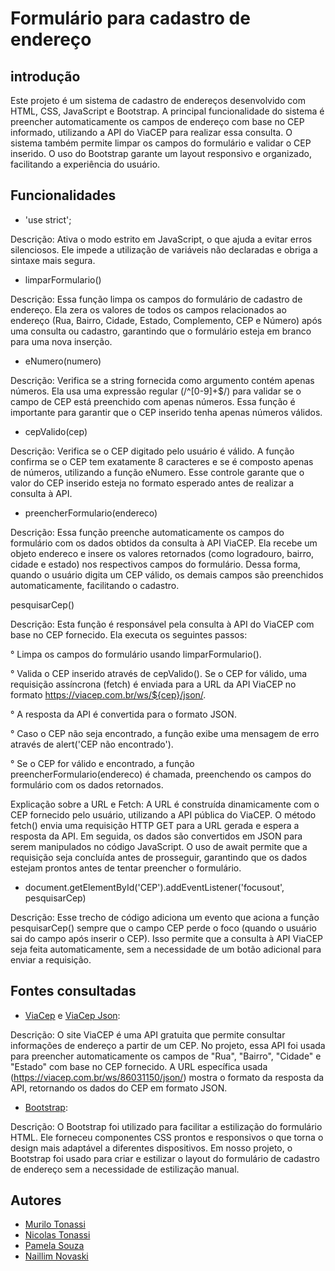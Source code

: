 # Formulário para cadastro de endereço
 
## introdução
Este projeto é um sistema de cadastro de endereços desenvolvido com HTML, CSS, JavaScript e Bootstrap. A principal funcionalidade do sistema é preencher automaticamente os campos de endereço com base no CEP informado, utilizando a API do ViaCEP para realizar essa consulta. O sistema também permite limpar os campos do formulário e validar o CEP inserido. O uso do Bootstrap garante um layout responsivo e organizado, facilitando a experiência do usuário.
 
## Funcionalidades
 
-  'use strict';
 
Descrição: Ativa o modo estrito em JavaScript, o que ajuda a evitar erros silenciosos. Ele impede a utilização de variáveis não declaradas e obriga a sintaxe mais segura.
 
 
 
- limparFormulario()
 
Descrição: Essa função limpa os campos do formulário de cadastro de endereço. Ela zera os valores de todos os campos relacionados ao endereço (Rua, Bairro, Cidade, Estado, Complemento, CEP e Número) após uma consulta ou cadastro, garantindo que o formulário esteja em branco para uma nova inserção.
 
 
 
- eNumero(numero)
 
Descrição: Verifica se a string fornecida como argumento contém apenas números. Ela usa uma expressão regular (/^[0-9]+$/) para validar se o campo de CEP está preenchido com apenas números. Essa função é importante para garantir que o CEP inserido tenha apenas números válidos.
 
 
 
- cepValido(cep)
 
Descrição: Verifica se o CEP digitado pelo usuário é válido. A função confirma se o CEP tem exatamente 8 caracteres e se é composto apenas de números, utilizando a função eNumero. Esse controle garante que o valor do CEP inserido esteja no formato esperado antes de realizar a consulta à API.
 
 
 
- preencherFormulario(endereco)
 
Descrição: Essa função preenche automaticamente os campos do formulário com os dados obtidos da consulta à API ViaCEP. Ela recebe um objeto endereco e insere os valores retornados (como logradouro, bairro, cidade e estado) nos respectivos campos do formulário. Dessa forma, quando o usuário digita um CEP válido, os demais campos são preenchidos automaticamente, facilitando o cadastro.
 
 
 pesquisarCep()
 
Descrição: Esta função é responsável pela consulta à API do ViaCEP com base no CEP fornecido. Ela executa os seguintes passos:
 
° Limpa os campos do formulário usando limparFormulario().
 
° Valida o CEP inserido através de cepValido(). Se o CEP for válido, uma requisição assíncrona (fetch) é enviada para a URL da API ViaCEP no formato https://viacep.com.br/ws/${cep}/json/.
 
° A resposta da API é convertida para o formato JSON.
 
° Caso o CEP não seja encontrado, a função exibe uma mensagem de erro através de alert('CEP não encontrado').
 
° Se o CEP for válido e encontrado, a função preencherFormulario(endereco) é chamada, preenchendo os campos do formulário com os dados retornados.
 
Explicação sobre a URL e Fetch: A URL é construída dinamicamente com o CEP fornecido pelo usuário, utilizando a API pública do ViaCEP. O método fetch() envia uma requisição HTTP GET para a URL gerada e espera a resposta da API. Em seguida, os dados são convertidos em JSON para serem manipulados no código JavaScript. O uso de await permite que a requisição seja concluída antes de prosseguir, garantindo que os dados estejam prontos antes de tentar preencher o formulário.
 
 
- document.getElementById('CEP').addEventListener('focusout', pesquisarCep)
 
Descrição: Esse trecho de código adiciona um evento que aciona a função pesquisarCep() sempre que o campo CEP perde o foco (quando o usuário sai do campo após inserir o CEP). Isso permite que a consulta à API ViaCEP seja feita automaticamente, sem a necessidade de um botão adicional para enviar a requisição.
 
 
 
## Fontes consultadas
 
- [ViaCep](https://viacep.com.br/) e [ViaCep Json](https://viacep.com.br/ws/86031150/json/):
 
Descrição: O site ViaCEP é uma API gratuita que permite consultar informações de endereço a partir de um CEP. No projeto, essa API foi usada para preencher automaticamente os campos de "Rua", "Bairro", "Cidade" e "Estado" com base no CEP fornecido. A URL específica usada (https://viacep.com.br/ws/86031150/json/) mostra o formato da resposta da API, retornando os dados do CEP em formato JSON.
 
 
 
- [Bootstrap](https://getbootstrap.com/):
 
Descrição: O Bootstrap foi utilizado para facilitar a estilização do formulário HTML. Ele forneceu componentes CSS prontos e responsivos o que torna o design mais adaptável a diferentes dispositivos. Em nosso projeto, o Bootstrap foi usado para criar e estilizar o layout do formulário de cadastro de endereço sem a necessidade de estilização manual.
 
 
 
## Autores
 
- [Murilo Tonassi](https://github.com/murilo-tonassi)
- [Nicolas Tonassi](https://github.com/nicolas-tonassi)
- [Pamela Souza](https://github.com/PamelaSouzaSilva)
- [Naillim Novaski](https://github.com/naillimnovaski)
